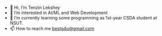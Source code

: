 - 👋 Hi, I’m Tenzin Lekshey
- 👀 I’m interested in AI/ML and Web Development
- 🌱 I’m currently learning some programming as 1st-year CSDA student at NSUT.
- 📫 How to reach me bestg4u@gmail.com

<!---
Tenlekshe/Tenlekshe is a ✨ special ✨ repository because its `README.md` (this file) appears on your GitHub profile.
You can click the Preview link to take a look at your changes.
--->
